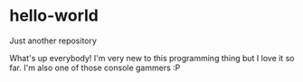 # hello-world
Just another repository

What's up everybody! I'm very new to this programming thing but I love it so far. I'm also one of those console gammers :P
